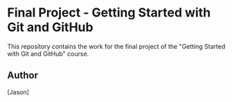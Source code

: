 # Final Project - Getting Started with Git and GitHub

This repository contains the work for the final project of the "Getting Started with Git and GitHub" course.

## Author

[Jason]
